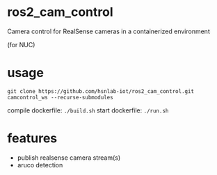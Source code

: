 # ros2_cam_control
Camera control for RealSense cameras in a containerized environment

(for NUC)


# usage

`git clone https://github.com/hsnlab-iot/ros2_cam_control.git camcontrol_ws --recurse-submodules`

compile dockerfile:
`./build.sh`
start dockerfile:
`./run.sh`

# features
- publish realsense camera stream(s)
- aruco detection
